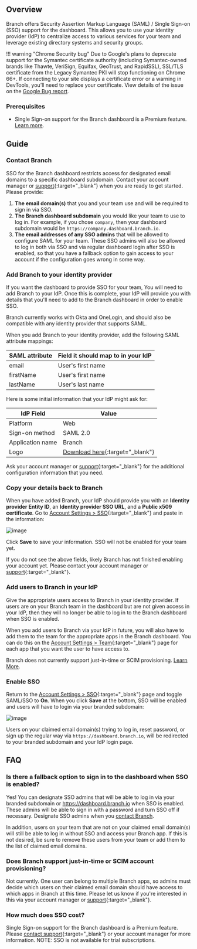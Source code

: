 ## Overview

Branch offers Security Assertion Markup Language (SAML) / Single Sign-on (SSO) support for the dashboard. This allows you to use your identity provider (IdP) to centralize access to various services for your team and leverage existing directory systems and security groups.

!!! warning "Chrome Security bug"
    Due to Google's plans to deprecate support for the Symantec certificate authority (including Symantec-owned brands like Thawte, VeriSign, Equifax, GeoTrust, and RapidSSL), SSL/TLS certificate from the Legacy Symantec PKI will stop functioning on Chrome 66+. If connecting to your site displays a certificate error or a warning in DevTools, you’ll need to replace your certificate. View details of the issue on the [Google Bug report](https://security.googleblog.com/2018/03/distrust-of-symantec-pki-immediate.html).

### Prerequisites

- Single Sign-on support for the Branch dashboard is a Premium feature. [Learn more](#how-much-does-sso-cost).

## Guide

### Contact Branch

SSO for the Branch dashboard restricts access for designated email domains to a specific dashboard subdomain. Contact your account manager or [support](https://support.branch.io/support/tickets/new){:target="\_blank"} when you are ready to get started. Please provide:

1. **The email domain(s)** that you and your team use and will be required to sign in via SSO.
1. **The Branch dashboard subdomain** you would like your team to use to log in. For example, if you chose `company`, then your dashboard subdomain would be `https://company.dashboard.branch.io`.
1. **The email addresses of any SSO admins** that will be allowed to configure SAML for your team. These SSO admins will also be allowed to log in both via SSO and via regular dashboard login after SSO is enabled, so that you have a fallback option to gain access to your account if the configuration goes wrong in some way.

### Add Branch to your identity provider

If you want the dashboard to provide SSO for your team, You will need to add Branch to your IdP. Once this is complete, your IdP will provide you with details that you'll need to add to the Branch dashboard in order to enable SSO.

Branch currently works with Okta and OneLogin, and should also be compatible with any identity provider that supports SAML.

When you add Branch to your identity provider, add the following SAML attribute mappings:

| SAML attribute | Field it should map to in your IdP
| --- | ---
| email | User's first name
| firstName | User's first name
| lastName | User's last name

Here is some initial information that your IdP might ask for:

| IdP Field | Value
| --- | ---
| Platform | Web
| Sign-on method | SAML 2.0
| Application name | Branch
| Logo | [Download here](https://branch.io/press/#kit){:target="\_blank"}

Ask your account manager or [support](https://support.branch.io/support/tickets/new){:target="\_blank"} for the additional configuration information that you need.

### Copy your details back to Branch

When you have added Branch, your IdP should provide you with an **Identity provider Entity ID**, an **Identity provider SSO URL**, and a **Public x509 certificate**. Go to [Account Settings > SSO](https://dashboard.branch.io/account-settings/sso){:target="\_blank"} and paste in the information:

![image](/img/pages/dashboard/sso/configure-saml.png)

Click **Save** to save your information. SSO will not be enabled for your team yet.

If you do not see the above fields, likely Branch has not finished enabling your account yet. Please contact your account manager or [support](https://support.branch.io/support/tickets/new){:target="\_blank"}.

### Add users to Branch in your IdP

Give the appropriate users access to Branch in your identity provider. If users are on your Branch team in the dashboard but are not given access in your IdP, then they will no longer be able to log in to the Branch dashboard when SSO is enabled.

When you add users to Branch via your IdP in future, you will also have to add them to the team for the appropriate apps in the Branch dashboard. You can do this on the [Account Settings > Team](https://dashboard.branch.io/account-settings/team){:target="\_blank"} page for each app that you want the user to have access to.

Branch does not currently support just-in-time or SCIM provisioning. [Learn More](#does-branch-support-just-in-time-or-scim-account-provisioning).

### Enable SSO

Return to the [Account Settings > SSO](https://dashboard.branch.io/account-settings/sso){:target="\_blank"} page and toggle SAML/SSO to **On**. When you click **Save** at the bottom, SSO will be enabled and users will have to login via your branded subdomain:

![image](/img/pages/dashboard/sso/enable-saml.png)

Users on your claimed email domain(s) trying to log in, reset password, or sign up the regular way via `https://dashboard.branch.io`, will be redirected to your branded subdomain and your IdP login page.

## FAQ

### Is there a fallback option to sign in to the dashboard when SSO is enabled?

Yes! You can designate SSO admins that will be able to log in via your branded subdomain or https://dashboard.branch.io when SSO is enabled. These admins will be able to sign in with a password and turn SSO off if necessary. Designate SSO admins when you [contact Branch](#contact-branch).

In addition, users on your team that are not on your claimed email domain(s) will still be able to log in without SSO and access your Branch app. If this is not desired, be sure to remove these users from your team or add them to the list of claimed email domains.

### Does Branch support just-in-time or SCIM account provisioning?

Not currently. One user can belong to multiple Branch apps, so admins must decide which users on their claimed email domain should have access to which apps in Branch at this time. Please let us know if you're interested in this via your account manager or [support](https://support.branch.io/support/tickets/new){:target="\_blank"}.

### How much does SSO cost?

Single Sign-on support for the Branch dashboard is a Premium feature. Please [contact support](https://support.branch.io/support/tickets/new){:target="\_blank"} or your account manager for more information. NOTE: SSO is not available for trial subscriptions.
